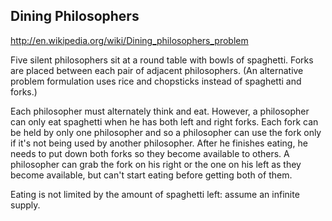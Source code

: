 ## Dining Philosophers

http://en.wikipedia.org/wiki/Dining_philosophers_problem

Five silent philosophers sit at a round table with bowls of spaghetti. Forks
are placed between each pair of adjacent philosophers. (An alternative problem
formulation uses rice and chopsticks instead of spaghetti and forks.)

Each philosopher must alternately think and eat. However, a philosopher can
only eat spaghetti when he has both left and right forks. Each fork can be
held by only one philosopher and so a philosopher can use the fork only if
it's not being used by another philosopher. After he finishes eating, he needs
to put down both forks so they become available to others. A philosopher can
grab the fork on his right or the one on his left as they become available,
but can't start eating before getting both of them.

Eating is not limited by the amount of spaghetti left: assume an infinite
supply.
